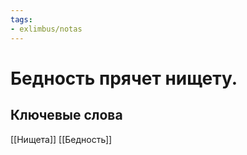 ```yaml
---
tags: 
- exlimbus/notas
---
```

# Бедность прячет нищету.

## Ключевые слова
[[Нищета]] [[Бедность]]

